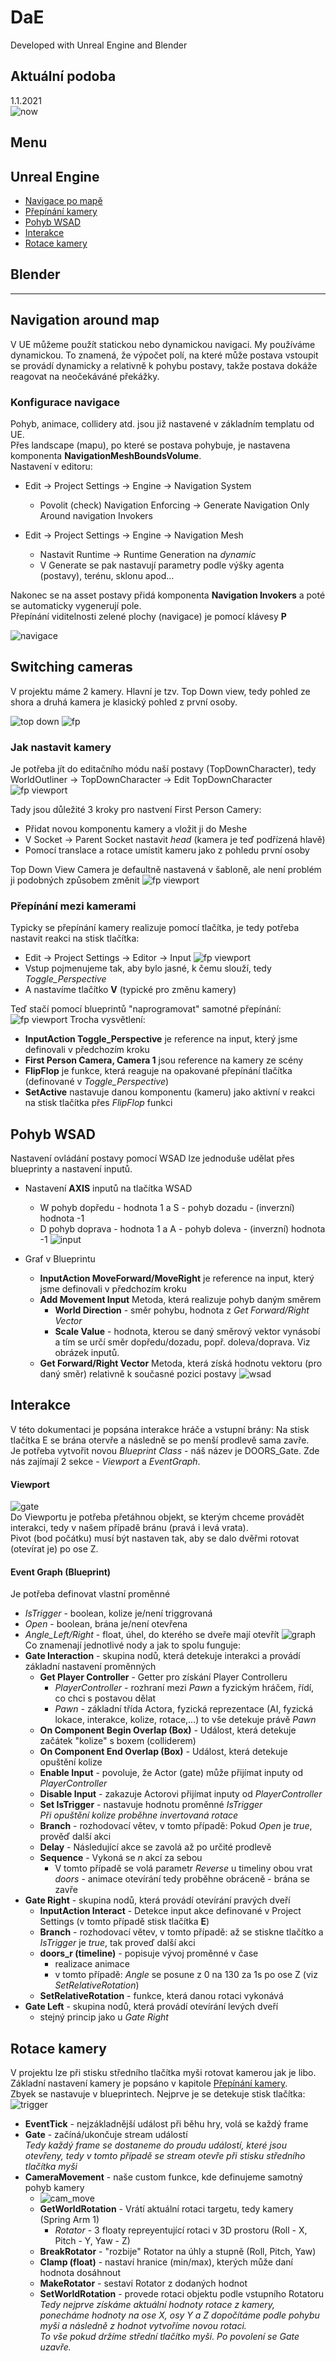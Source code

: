 # DaE
Developed with Unreal Engine and Blender
 
## Aktuální podoba
 1.1.2021<br/>
 ![now](https://github.com/EvaKozakova26/DaE/blob/dev/resources/now.PNG "Now")

 
## Menu
 ## Unreal Engine
 - [Navigace po mapě](#navigation-around-map)
 - [Přepínání kamery](#switching-cameras)
 - [Pohyb WSAD](#pohyb-wsad)
 - [Interakce](#interakce)
 - [Rotace kamery](#rotace-kamery)
 ## Blender


---
## Navigation around map

V UE můžeme použít statickou nebo dynamickou navigaci. My používáme dynamickou. To znamená, že výpočet polí, na které může postava vstoupit se provádí dynamicky a relativně k pohybu postavy, takže postava dokáže reagovat na neočekáváné překážky.
### Konfigurace navigace
Pohyb, animace, collidery atd. jsou již nastavené v základním templatu od UE.<br/>
Přes landscape (mapu), po které se postava pohybuje, je nastavena komponenta **NavigationMeshBoundsVolume**.</br>
Nastavení v editoru:
  * Edit -> Project Settings -> Engine -> Navigation System
    * Povolit (check) Navigation Enforcing -> Generate Navigation Only Around navigation Invokers
    
  * Edit -> Project Settings -> Engine -> Navigation Mesh
    * Nastavit Runtime -> Runtime Generation na *dynamic*
    * V Generate se pak nastavují parametry podle výšky agenta (postavy), terénu, sklonu apod...
    
Nakonec se na asset postavy přidá komponenta **Navigation Invokers** a poté se automaticky vygenerují pole. </b>    
Přepínání viditelnosti zelené plochy (navigace) je pomocí klávesy **P**</b>

![navigace](https://github.com/EvaKozakova26/DaE/blob/dev/resources/ue_nav.PNG "Vygenerovaná Navigace")

## Switching cameras
V projektu máme 2 kamery. Hlavní je tzv. Top Down view, tedy pohled ze shora a druhá kamera je klasický pohled z první osoby.

![top down](https://github.com/EvaKozakova26/DaE/blob/dev/resources/top_down_view.PNG "Top Down View")
![fp](https://github.com/EvaKozakova26/DaE/blob/dev/resources/fp_view.PNG "First Person View")

### Jak nastavit kamery
Je potřeba jít do editačního módu naší postavy (TopDownCharacter), tedy WorldOutliner -> TopDownCharacter -> Edit TopDownCharacter</b>
![fp viewport](https://github.com/EvaKozakova26/DaE/blob/dev/resources/fps_viewport.PNG "Edit camera")

Tady jsou důležité 3 kroky pro nastvení First Person Camery:
 * Přidat novou komponentu kamery a vložit ji do Meshe
 * V Socket -> Parent Socket nastavit *head* (kamera je teď podřízená hlavě)
 * Pomocí translace a rotace umístit kameru jako z pohledu první osoby
 
Top Down View Camera je defaultně nastavená v šabloně, ale není problém ji podobných způsobem změnit
![fp viewport](https://github.com/EvaKozakova26/DaE/blob/dev/resources/all_cameras.PNG "Edit camera")

### Přepínání mezi kamerami
Typicky se přepínání kamery realizuje pomocí tlačítka, je tedy potřeba nastavit reakci na stisk tlačítka:
 * Edit -> Project Settings -> Editor -> Input
![fp viewport](https://github.com/EvaKozakova26/DaE/blob/dev/resources/inputs.PNG "Toggle camera inputs")
 * Vstup pojmenujeme tak, aby bylo jasné, k čemu slouží, tedy *Toggle_Perspective*
 * A nastavíme tlačítko **V** (typické pro změnu kamery)
 
Teď stačí pomocí blueprintů "naprogramovat" samotné přepínání:
![fp viewport](https://github.com/EvaKozakova26/DaE/blob/dev/resources/switch_cameras_bp.PNG "Switching cameras blueprints")
Trocha vysvětlení:</b>
 * **InputAction Toggle_Perspective** je reference na input, který jsme definovali v předchozím kroku
 * **First Person Camera, Camera 1** jsou reference na kamery ze scény
 * **FlipFlop** je funkce, která reaguje na opakované přepínání tlačítka (definované v *Toggle_Perspective*)
 * **SetActive** nastavuje danou komponentu (kameru) jako aktivní v reakci na stisk tlačítka přes *FlipFlop* funkci 

## Pohyb WSAD
Nastavení ovládání postavy pomocí WSAD lze jednoduše udělat přes blueprinty a nastavení inputů.
* Nastavení **AXIS** inputů na tlačítka WSAD
  * W pohyb dopředu - hodnota 1 a S - pohyb dozadu - (inverzní) hodnota -1
  * D pohyb doprava - hodnota 1 a A - pohyb doleva - (inverzní) hodnota -1
 ![input](https://github.com/EvaKozakova26/DaE/blob/dev/resources/inputs.PNG "inputs")

* Graf v Blueprintu
  * **InputAction MoveForward/MoveRight** je reference na input, který jsme definovali v předchozím kroku
  * **Add Movement Input** Metoda, která realizuje pohyb daným směrem
    * **World Direction** - směr pohybu, hodnota z *Get Forward/Right Vector*
    * **Scale Value** - hodnota, kterou se daný směrový vektor vynásobí a tím se určí směr dopředu/dozadu, popř. doleva/doprava. Viz obrázek inputů.
  * **Get Forward/Right Vector** Metoda, která získá hodnotu vektoru (pro daný směr) relativně k současné pozici postavy
   ![wsad](https://github.com/EvaKozakova26/DaE/blob/dev/resources/wasd.PNG "wsad blueprints")
   
## Interakce
V této dokumentaci je popsána interakce hráče a vstupní brány: Na stisk tlačítka E se brána otervře a následně se po menší prodlevě sama zavře.<br/>
Je potřeba vytvořit novou *Blueprint Class* - náš název je DOORS_Gate. Zde nás zajímají 2 sekce - *Viewport* a *EventGraph*.
#### Viewport
![gate](https://github.com/EvaKozakova26/DaE/blob/dev/resources/gate_viewport.PNG "gate viewport") <br/>
Do Viewportu je potřeba přetáhnou objekt, se kterým chceme provádět interakci, tedy v našem případě bránu (pravá i levá vrata).<br/>
Pivot (bod počátku) musí být nastaven tak, aby se dalo dvěřmi rotovat (otevírat je) po ose Z.<br/>

#### Event Graph (Blueprint)
Je potřeba definovat vlastní proměnné
* *IsTrigger* - boolean, kolize je/není triggrovaná
* *Open* - boolean, brána je/není otevřena
* *Angle_Left/Right* - float, úhel, do kterého se dveře mají otevřít
![graph](https://github.com/EvaKozakova26/DaE/blob/dev/resources/gate_bp.PNG "gate viewport") <br/>
Co znamenají jednotlivé nody a jak to spolu funguje: <br/>
* **Gate Interaction** - skupina nodů, která detekuje interakci a  provádí základní nastavení proměnných
  * **Get Player Controller** - Getter pro získání Player Controlleru
    * *PlayerController* - rozhraní mezi *Pawn* a fyzickým hráčem, řídí, co chci s postavou dělat
    * *Pawn* - základní třída Actora, fyzická reprezentace (AI, fyzická lokace, interakce, kolize, rotace,...) to vše detekuje právě *Pawn*
  * **On Component Begin Overlap (Box)** - Událost, která detekuje začátek "kolize" s boxem (colliderem)
  * **On Component End Overlap (Box)** - Událost, která detekuje opuštění kolize
  * **Enable Input** - povoluje, že Actor (gate) může přijímat inputy od *PlayerController*
  * **Disable Input** - zakazuje Actorovi přijímat inputy od *PlayerController*
  * **Set IsTrigger** - nastavuje hodnotu proměnné *IsTrigger* <br/>
*Při opuštění kolize proběhne invertovaná rotace*
  * **Branch** - rozhodovací větev, v tomto případě: Pokud *Open* je *true*, prověď další akci
  * **Delay** - Následující akce se zavolá až po určité prodlevě
  * **Sequence** - Vykoná se *n* akcí za sebou
    * V tomto případě se volá parametr *Reverse* u timeliny obou vrat *doors* - animace otevírání tedy proběhne obráceně - brána se zavře
* **Gate Right** - skupina nodů, která provádí otevírání pravých dveří
  * **InputAction Interact** - Detekce input akce definované v Project Settings (v tomto případě stisk tlačítka **E**)
  * **Branch** - rozhodovací větev, v tomto případě: až se stiskne tlačítko a *IsTrigger* je *true*, tak proveď další akci
  * **doors_r (timeline)** - popisuje vývoj proměnné v čase
    * realizace animace
    * v tomto případě: *Angle* se posune z 0 na 130 za 1s po ose Z (viz *SetRelativeRotation*)
  * **SetRelativeRotation** - funkce, která danou rotaci vykonává
* **Gate Left** - skupina nodů, která provádí otevírání levých dveří
  * stejný princip jako u *Gate Right*

## Rotace kamery
V projektu lze při stisku středního tlačítka myši rotovat kamerou jak je libo.<br/>
Základní nastavení kamery je popsáno v kapitole [Přepínání kamery](#switching-cameras).<br/>
Zbyek se nastavuje v blueprintech. Nejprve je se detekuje stisk tlačítka: <br/>
![trigger](https://github.com/EvaKozakova26/DaE/blob/dev/resources/trigger_camera_move.PNG "trigger camera move") <br/>
* **EventTick** - nejzákladnější událost při běhu hry, volá se každý frame
* **Gate** - začíná/ukončuje stream událostí<br/>
*Tedy každý frame se dostaneme do proudu událostí, které jsou otevřeny, tedy v tomto případě se stream otevře při stisku středního tlačítka myši*
* **CameraMovement** - naše custom funkce, kde definujeme samotný pohyb kamery
  * ![cam_move](https://github.com/EvaKozakova26/DaE/blob/dev/resources/camera_move.PNG "camera move") <br/>
  * **GetWorldRotation** - Vrátí aktuální rotaci targetu, tedy kamery (Spring Arm 1)
    * *Rotator* - 3 floaty repreyentující rotaci v 3D prostoru (Roll - X, Pitch - Y, Yaw - Z)
  * **BreakRotator** - "rozbije" Rotator na úhly a stupně (Roll, Pitch, Yaw)
  * **Clamp (float)** - nastaví hranice (min/max), kterých může daní hodnota dosáhnout
  * **MakeRotator** - sestaví Rotator z dodaných hodnot
  * **SetWorldRotation** - provede rotaci objektu podle vstupního Rotatoru<br/>
 *Tedy nejprve získáme aktuální hodnoty rotace z kamery, ponecháme hodnoty na ose X, osy Y a Z dopočítáme podle pohybu myši a následně z hodnot vytvoříme novou rotaci.*<br/>
 *To vše pokud držíme střední tlačítko myši. Po povolení se Gate uzavře.*








  



 



 
